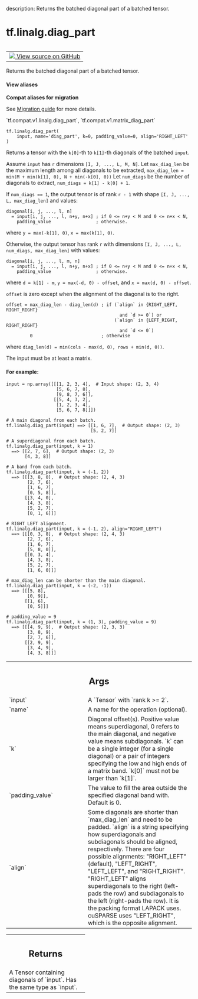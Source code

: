 description: Returns the batched diagonal part of a batched tensor.

<div itemscope itemtype="http://developers.google.com/ReferenceObject">
<meta itemprop="name" content="tf.linalg.diag_part" />
<meta itemprop="path" content="Stable" />
</div>

# tf.linalg.diag_part

<!-- Insert buttons and diff -->

<table class="tfo-notebook-buttons tfo-api nocontent" align="left">
<td>
  <a target="_blank" href="https://github.com/tensorflow/tensorflow/blob/r2.2/tensorflow/python/ops/array_ops.py#L2381-L2518">
    <img src="https://www.tensorflow.org/images/GitHub-Mark-32px.png" />
    View source on GitHub
  </a>
</td>
</table>



Returns the batched diagonal part of a batched tensor.

<section class="expandable">
  <h4 class="showalways">View aliases</h4>
  <p>
<b>Compat aliases for migration</b>
<p>See
<a href="https://www.tensorflow.org/guide/migrate">Migration guide</a> for
more details.</p>
<p>`tf.compat.v1.linalg.diag_part`, `tf.compat.v1.matrix_diag_part`</p>
</p>
</section>

<pre class="devsite-click-to-copy prettyprint lang-py tfo-signature-link">
<code>tf.linalg.diag_part(
    input, name='diag_part', k=0, padding_value=0, align='RIGHT_LEFT'
)
</code></pre>



<!-- Placeholder for "Used in" -->

Returns a tensor with the `k[0]`-th to `k[1]`-th diagonals of the batched
`input`.

Assume `input` has `r` dimensions `[I, J, ..., L, M, N]`.
Let `max_diag_len` be the maximum length among all diagonals to be extracted,
`max_diag_len = min(M + min(k[1], 0), N + min(-k[0], 0))`
Let `num_diags` be the number of diagonals to extract,
`num_diags = k[1] - k[0] + 1`.

If `num_diags == 1`, the output tensor is of rank `r - 1` with shape
`[I, J, ..., L, max_diag_len]` and values:

```
diagonal[i, j, ..., l, n]
  = input[i, j, ..., l, n+y, n+x] ; if 0 <= n+y < M and 0 <= n+x < N,
    padding_value                 ; otherwise.
```
where `y = max(-k[1], 0)`, `x = max(k[1], 0)`.

Otherwise, the output tensor has rank `r` with dimensions
`[I, J, ..., L, num_diags, max_diag_len]` with values:

```
diagonal[i, j, ..., l, m, n]
  = input[i, j, ..., l, n+y, n+x] ; if 0 <= n+y < M and 0 <= n+x < N,
    padding_value                 ; otherwise.
```
where `d = k[1] - m`, `y = max(-d, 0) - offset`, and `x = max(d, 0) - offset`.

`offset` is zero except when the alignment of the diagonal is to the right.
```
offset = max_diag_len - diag_len(d) ; if (`align` in {RIGHT_LEFT, RIGHT_RIGHT}
                                           and `d >= 0`) or
                                         (`align` in {LEFT_RIGHT, RIGHT_RIGHT}
                                           and `d <= 0`)
         0                          ; otherwise
```
where `diag_len(d) = min(cols - max(d, 0), rows + min(d, 0))`.

The input must be at least a matrix.

#### For example:



```
input = np.array([[[1, 2, 3, 4],  # Input shape: (2, 3, 4)
                   [5, 6, 7, 8],
                   [9, 8, 7, 6]],
                  [[5, 4, 3, 2],
                   [1, 2, 3, 4],
                   [5, 6, 7, 8]]])

# A main diagonal from each batch.
tf.linalg.diag_part(input) ==> [[1, 6, 7],  # Output shape: (2, 3)
                                [5, 2, 7]]

# A superdiagonal from each batch.
tf.linalg.diag_part(input, k = 1)
  ==> [[2, 7, 6],  # Output shape: (2, 3)
       [4, 3, 8]]

# A band from each batch.
tf.linalg.diag_part(input, k = (-1, 2))
  ==> [[[3, 8, 0],  # Output shape: (2, 4, 3)
        [2, 7, 6],
        [1, 6, 7],
        [0, 5, 8]],
       [[3, 4, 0],
        [4, 3, 8],
        [5, 2, 7],
        [0, 1, 6]]]

# RIGHT_LEFT alignment.
tf.linalg.diag_part(input, k = (-1, 2), align="RIGHT_LEFT")
  ==> [[[0, 3, 8],  # Output shape: (2, 4, 3)
        [2, 7, 6],
        [1, 6, 7],
        [5, 8, 0]],
       [[0, 3, 4],
        [4, 3, 8],
        [5, 2, 7],
        [1, 6, 0]]]

# max_diag_len can be shorter than the main diagonal.
tf.linalg.diag_part(input, k = (-2, -1))
  ==> [[[5, 8],
        [0, 9]],
       [[1, 6],
        [0, 5]]]

# padding_value = 9
tf.linalg.diag_part(input, k = (1, 3), padding_value = 9)
  ==> [[[4, 9, 9],  # Output shape: (2, 3, 3)
        [3, 8, 9],
        [2, 7, 6]],
       [[2, 9, 9],
        [3, 4, 9],
        [4, 3, 8]]]

```

<!-- Tabular view -->
 <table class="responsive fixed orange">
<colgroup><col width="214px"><col></colgroup>
<tr><th colspan="2"><h2 class="add-link">Args</h2></th></tr>

<tr>
<td>
`input`
</td>
<td>
A `Tensor` with `rank k >= 2`.
</td>
</tr><tr>
<td>
`name`
</td>
<td>
A name for the operation (optional).
</td>
</tr><tr>
<td>
`k`
</td>
<td>
Diagonal offset(s). Positive value means superdiagonal, 0 refers to the
main diagonal, and negative value means subdiagonals. `k` can be a single
integer (for a single diagonal) or a pair of integers specifying the low
and high ends of a matrix band. `k[0]` must not be larger than `k[1]`.
</td>
</tr><tr>
<td>
`padding_value`
</td>
<td>
The value to fill the area outside the specified diagonal
band with. Default is 0.
</td>
</tr><tr>
<td>
`align`
</td>
<td>
Some diagonals are shorter than `max_diag_len` and need to be padded.
`align` is a string specifying how superdiagonals and subdiagonals should
be aligned, respectively. There are four possible alignments: "RIGHT_LEFT"
(default), "LEFT_RIGHT", "LEFT_LEFT", and "RIGHT_RIGHT". "RIGHT_LEFT"
aligns superdiagonals to the right (left-pads the row) and subdiagonals to
the left (right-pads the row). It is the packing format LAPACK uses.
cuSPARSE uses "LEFT_RIGHT", which is the opposite alignment.
</td>
</tr>
</table>



<!-- Tabular view -->
 <table class="responsive fixed orange">
<colgroup><col width="214px"><col></colgroup>
<tr><th colspan="2"><h2 class="add-link">Returns</h2></th></tr>
<tr class="alt">
<td colspan="2">
A Tensor containing diagonals of `input`. Has the same type as `input`.
</td>
</tr>

</table>

